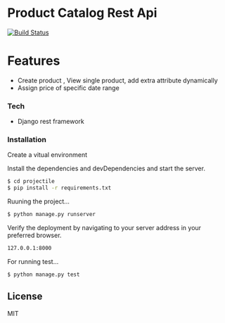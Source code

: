 # Product Catalog Rest Api

[![Build Status](https://travis-ci.org/joemccann/dillinger.svg?branch=master)](https://travis-ci.org/joemccann/dillinger)

# Features

  - Create product , View single product, add extra attribute dynamically
  - Assign price of specific date range

### Tech

* Django rest framework

### Installation

Create a vitual environment

Install the dependencies and devDependencies and start the server.
```sh
$ cd projectile
$ pip install -r requirements.txt
```
Ruuning the project...

```sh
$ python manage.py runserver
```
Verify the deployment by navigating to your server address in your preferred browser.

```sh
127.0.0.1:8000
```
For running test...
```sh
$ python manage.py test
```
License
----

MIT
